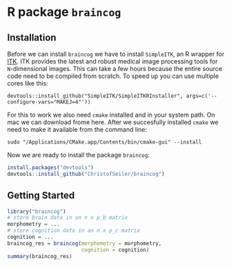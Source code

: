 # R package `braincog`

## Installation

Before we can install `braincog` we have to install `SimpleITK`, an R wrapper for [ITK](https://itk.org/). ITK provides the latest and robust medical image processing tools for `N`-dimensional images. This can take a few hours because the entire source code need to be compiled from scratch. To speed up you can use multiple cores like this: 

```
devtools::install_github("SimpleITK/SimpleITKRInstaller", args=c('--configure-vars="MAKEJ=4"'))
```

For this to work we also need `cmake` installed and in your system path. On mac we can download frome here. After we succesfully installed `cmake` we need to make it available from the command line:

```
sudo "/Applications/CMake.app/Contents/bin/cmake-gui" --install
```

Now we are ready to install the package `braincog`:

``` r
install.packages("devtools")
devtools::install_github("ChristofSeiler/braincog")
```

## Getting Started

``` r
library("braincog")
# store brain data in an n x p_b matrix
morphometry = ...
# store cognition data in an n x p_c matrix
cognition = ...
braincog_res = braincog(morphometry = morphometry, 
                        cognition = cognition)
summary(braincog_res)
```
